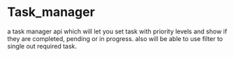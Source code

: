 # Task_manager
a task manager api which will let you set task with priority levels and show if they are completed, pending or in progress. also will be able to use filter to single out required task.
